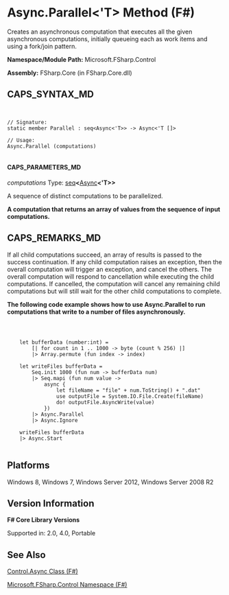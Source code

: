 # Async.Parallel<'T> Method (F#)

Creates an asynchronous computation that executes all the given asynchronous computations, initially queueing each as work items and using a fork/join pattern.

**Namespace/Module Path:** Microsoft.FSharp.Control

**Assembly:** FSharp.Core (in FSharp.Core.dll)


## CAPS_SYNTAX_MD



```


// Signature:
static member Parallel : seq<Async<'T>> -> Async<'T []>

// Usage:
Async.Parallel (computations)


```



#### CAPS_PARAMETERS_MD
*computations*
Type: [seq](http://msdn.microsoft.com/en-us/library/2f0c87c6-8a0d-4d33-92a6-10d1d037ce75)**&lt;**[Async](http://msdn.microsoft.com/en-us/library/e0b28ea2-dea5-4021-b2b9-d7d4761babde)**&lt;'T&gt;&gt;**


A sequence of distinct computations to be parallelized.



**A computation that returns an array of values from the sequence of input computations.**
## CAPS_REMARKS_MD
If all child computations succeed, an array of results is passed to the success continuation. If any child computation raises an exception, then the overall computation will trigger an exception, and cancel the others. The overall computation will respond to cancellation while executing the child computations. If cancelled, the computation will cancel any remaining child computations but will still wait for the other child computations to complete.

**The following code example shows how to use Async.Parallel to run computations that write to a number of files asynchronously.**


```



    let bufferData (number:int) =
        [| for count in 1 .. 1000 -> byte (count % 256) |]
        |> Array.permute (fun index -> index)

    let writeFiles bufferData =
        Seq.init 1000 (fun num -> bufferData num)
        |> Seq.mapi (fun num value ->
            async {
                let fileName = "file" + num.ToString() + ".dat"
                use outputFile = System.IO.File.Create(fileName)
                do! outputFile.AsyncWrite(value)
            })
        |> Async.Parallel
        |> Async.Ignore

    writeFiles bufferData
    |> Async.Start


```



## Platforms
Windows 8, Windows 7, Windows Server 2012, Windows Server 2008 R2


## Version Information
**F# Core Library Versions**

Supported in: 2.0, 4.0, Portable




## See Also
[Control.Async Class &#40;F&#35;&#41;](Control.Async+Class+%28F%23%29.md)

[Microsoft.FSharp.Control Namespace &#40;F&#35;&#41;](Microsoft.FSharp.Control+Namespace+%28F%23%29.md)

